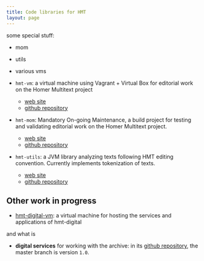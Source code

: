 ```yaml
---
title: Code libraries for HMT
layout: page
---
```


some special stuff:

- mom
- utils
- various vms


- `hmt-vm`:  a virtual machine using Vagrant + Virtual Box for editorial work on the Homer Multitext project
    - [web site](http://homermultitext.github.io/hmt-vm/)
    - [github repository](https://github.com/homermultitext/hmt-vm)
- `hmt-mom`: Mandatory On-going Maintenance, a build project for testing and validating editorial work on the Homer Multitext project.
    - [web site](http://homermultitext.github.io/hmt-mom)
    - [github repository](https://github.com/homermultitext/hmt-mom)
- `hmt-utils`: a JVM library analyzing texts following HMT editing convention.  Currently implements tokenization of texts.
    -  [web site](http://homermultitext.github.io/hmt-utils/)
    -  [github repository](https://github.com/homermultitext/hmt-utils)

## Other work in progress

- [hmt-digital-vm](https://github.com/homermultitext/hmt-digital-vm): a virtual machine for hosting the services and applications of hmt-digital



and what is

- **digital services** for working with the archive: in its [github repository](https://github.com/homermultitext/hmt-digital), the master branch is version `1.0`.
